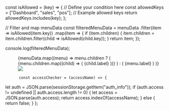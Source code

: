   const isAllowed = (key) => {
    // Define your condition here
    const allowedKeys = ["Dashboard", "sales", "pos"]; // Example allowed keys
    return allowedKeys.includes(key);
  };

// Filter and map menuData
const filteredMenuData = menuData
  .filter(item => isAllowed(item.key))
  .map(item => {
    if (item.children) {
      item.children = item.children.filter(child => isAllowed(child.key));
    }
    return item;
  });

console.log(filteredMenuData);
 <Menu
            style={{ width: 200, backgroundColor: "#1F263E", color: "#FFFFFF" }}
            defaultSelectedKeys={["Dashboard"]}
            mode="inline"
          >
            {menuData.map((menu) =>
              menu.children ? (
                <Menu.SubMenu
                  key={menu.key}
                  title={menu.label}
                  icon={menu.icon}
                >
                  {menu.children.map((child) => (
                    <Menu.Item key={child.key} icon={child.icon}>
                      <Link to={child.link}>{child.label}</Link>
                    </Menu.Item>
                  ))}
                </Menu.SubMenu>
              ) : (
                <Menu.Item key={menu.key} icon={menu.icon}>
                  <Link to={menu.link}>{menu.label}</Link>
                </Menu.Item>
              )
            )}
            <div style={{ display: 'flex', width: '100%', alignItems: 'center', justifyContent: 'center', paddingTop: '25%' }}>
              <img src={logoIcon} />
            </div>
          </Menu>

          const accessChecker = (accessName) => {
  let auth = JSON.parse(sessionStorage.getItem("auth_info"));
  if (auth.access != undefined || auth.access.length != 0) {
    let access = JSON.parse(auth.access);
    return access.indexOf(accessName);
  } else {
    return false;
  }
};
